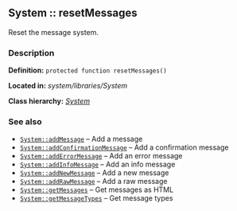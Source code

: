 
System :: resetMessages
-------------------------------------------

Reset the message system.


### Description ###

**Definition:** `protected function resetMessages()`

**Located in:** *system/libraries/System*

**Class hierarchy:** *[System](../System.md)*


### See also ###

- [`System::addMessage`](addMessage.md) – Add a message
- [`System::addConfirmationMessage`](addConfirmationMessage.md) – Add a confirmation message
- [`System::addErrorMessage`](addErrorMessage.md) – Add an error message
- [`System::addInfoMessage`](addInfoMessage.md) – Add an info message
- [`System::addNewMessage`](addNewMessage.md) – Add a new message
- [`System::addRawMessage`](addRawMessage.md) – Add a raw message
- [`System::getMessages`](getMessages.md) – Get messages as HTML
- [`System::getMessageTypes`](getMessageTypes.md) – Get message types

	
